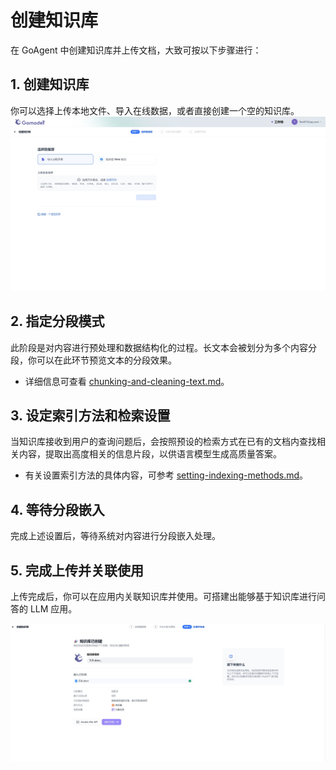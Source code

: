 # 创建知识库

在 GoAgent 中创建知识库并上传文档，大致可按以下步骤进行：

## 1. 创建知识库
你可以选择上传本地文件、导入在线数据，或者直接创建一个空的知识库。
![知识库的创建](../../../public/import-content-data1.png)

## 2. 指定分段模式
此阶段是对内容进行预处理和数据结构化的过程。长文本会被划分为多个内容分段，你可以在此环节预览文本的分段效果。
- 详细信息可查看 [chunking-and-cleaning-text.md](chunking-and-cleaning-text.md)。

## 3. 设定索引方法和检索设置
当知识库接收到用户的查询问题后，会按照预设的检索方式在已有的文档内查找相关内容，提取出高度相关的信息片段，以供语言模型生成高质量答案。
- 有关设置索引方法的具体内容，可参考 [setting-indexing-methods.md](setting-indexing-methods.md)。

## 4. 等待分段嵌入
完成上述设置后，等待系统对内容进行分段嵌入处理。

## 5. 完成上传并关联使用
上传完成后，你可以在应用内关联知识库并使用。可搭建出能够基于知识库进行问答的 LLM 应用。

![完成知识库的创建](../../../public/create_knowledge_base1.png)



